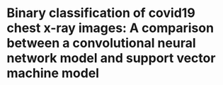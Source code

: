 # Binary classification of covid19 chest x-ray images: A comparison between a convolutional neural network model and support vector machine model
